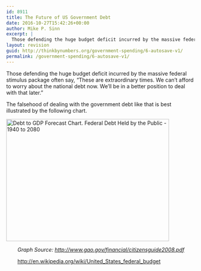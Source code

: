 ```yaml
---
id: 8911
title: The Future of US Government Debt
date: 2016-10-27T15:42:26+00:00
author: Mike P. Sinn
excerpt: |
  Those defending the huge budget deficit incurred by the massive federal stimulus package often say, "These are extraordinary times. We can't afford to worry about the national debt now. We'll be in a better position to deal with that later."
layout: revision
guid: http://thinkbynumbers.org/government-spending/6-autosave-v1/
permalink: /government-spending/6-autosave-v1/
---
```

Those defending the huge budget deficit incurred by the massive federal stimulus package often say, &#8220;These are extraordinary times. We can&#8217;t afford to worry about the national debt now. We&#8217;ll be in a better position to deal with that later.&#8221;

The falsehood of dealing with the government debt like that is best illustrated by the following chart.

[<img style="cursor: pointer; width: 435px; height: 326px; border: 0px;" title="Debt to GDP Forecast Chart" src="https://i1.wp.com/thinkbynumbers.org/wp-content/uploads/2012/11/640px-Debt_to_GDP_Forecast_Chart.png?resize=640%2C480" alt="Debt to GDP Forecast Chart. Federal Debt Held by the Public - 1940 to 2080" width="640" height="480" border="0" data-recalc-dims="1" />](https://i2.wp.com/upload.wikimedia.org/wikipedia/en/thumb/c/c6/Debt_to_GDP_Forecast_Chart.png/800px-Debt_to_GDP_Forecast_Chart.png)

<p style="padding-left: 30px;">
  <em>Graph Source: <a href="http://www.gao.gov/financial/citizensguide2008.pdf" target="_blank">http://www.gao.gov/financial/citizensguide2008.pdf</a></em>
</p>

<p style="padding-left: 30px;">
  <a href="http://en.wikipedia.org/wiki/United_States_federal_budget">http://en.wikipedia.org/wiki/United_States_federal_budget<br /> </a>
</p>